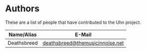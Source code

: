 Authors
=======
These are a list of people that have contributed to the Uhn project.

| **Name/Alias**            | **E-Mail**                            |
|---------------------------|---------------------------------------|
| Deathsbreed               | deathsbreed@themusicinnoise.net       |

